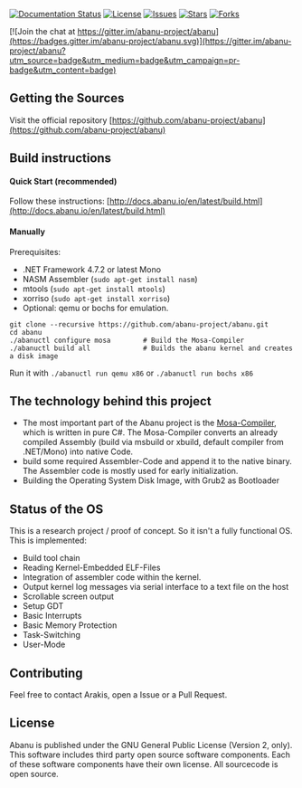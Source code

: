 [![Documentation Status](https://readthedocs.org/projects/abanu/badge/?version=latest)](http://docs.abanu.io/en/latest/?badge=latest) [![License][github-license]][github-license-link]  [![Issues][github-issues]][github-issues-link]  [![Stars][github-stars]][github-stars-link]  [![Forks][github-forks]][github-forks-link]

[github-forks]: https://img.shields.io/github/forks/abanu-project/abanu.svg
[github-forks-link]: https://github.com/abanu-project/abanu/network
[github-stars]: https://img.shields.io/github/stars/abanu-project/abanu.svg
[github-stars-link]: https://github.com/abanu-project/abanu/stargazers
[github-issues]: https://img.shields.io/github/issues/abanu-project/abanu.svg
[github-issues-link]: https://github.com/abanu-project/abanu/issues
[github-license]: https://img.shields.io/badge/license-GPL-blue.svg
[github-license-link]: https://raw.githubusercontent.com/abanu-project/abanu/master/LICENSE.txt
[![Join the chat at https://gitter.im/abanu-project/abanu](https://badges.gitter.im/abanu-project/abanu.svg)](https://gitter.im/abanu-project/abanu?utm_source=badge&utm_medium=badge&utm_campaign=pr-badge&utm_content=badge)

## Getting the Sources

Visit the official repository [https://github.com/abanu-project/abanu](https://github.com/abanu-project/abanu)

## Build instructions

#### Quick Start (recommended)

Follow these instructions: [http://docs.abanu.io/en/latest/build.html](http://docs.abanu.io/en/latest/build.html)

#### Manually

Prerequisites:
- .NET Framework 4.7.2 or latest Mono
- NASM Assembler (`sudo apt-get install nasm`)
- mtools (`sudo apt-get install mtools`)
- xorriso (`sudo apt-get install xorriso`)
- Optional: qemu or bochs for emulation.

```
git clone --recursive https://github.com/abanu-project/abanu.git
cd abanu 
./abanuctl configure mosa        # Build the Mosa-Compiler
./abanuctl build all             # Builds the abanu kernel and creates a disk image
```
Run it with `./abanuctl run qemu x86` or `./abanuctl run bochs x86`

## The technology behind this project

- The most important part of the Abanu project is the [Mosa-Compiler](https://github.com/mosa/MOSA-Project), which is written in pure C#. The Mosa-Compiler converts an already compiled Assembly (build via msbuild or xbuild, default compiler from .NET/Mono) into native Code.
- build some required Assembler-Code  and append it to the native binary. The Assembler code is mostly used for early initialization.
- Building the Operating System Disk Image, with Grub2 as Bootloader

## Status of the OS

This is a research project / proof of concept. So it isn't a fully functional OS. This is implemented:

- Build tool chain
- Reading Kernel-Embedded ELF-Files
- Integration of assembler code within the kernel.
- Output kernel log messages via serial interface to a text file on the host
- Scrollable screen output
- Setup GDT
- Basic Interrupts
- Basic Memory Protection
- Task-Switching
- User-Mode

## Contributing

Feel free to contact Arakis, open a Issue or a Pull Request.

## License
Abanu is published under the GNU General Public License (Version 2, only). This software includes third party open source software components. Each of these software components have their own license. All sourcecode is open source.
